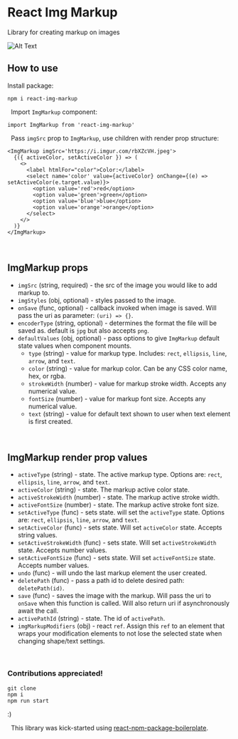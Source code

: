 # React Img Markup

Library for creating markup on images

![Alt Text](./img-markup.gif)

## How to use

Install package:

```
npm i react-img-markup
```

&nbsp;
Import `ImgMarkup` component:

```
import ImgMarkup from 'react-img-markup'
```

&nbsp;
Pass `imgSrc` prop to `ImgMarkup`, use children with render prop structure:

```
<ImgMarkup imgSrc='https://i.imgur.com/rbXZcVH.jpeg'>
  {({ activeColor, setActiveColor }) => (
    <>
      <label htmlFor="color">Color:</label>
      <select name='color' value={activeColor} onChange={(e) => setActiveColor(e.target.value)}>
        <option value='red'>red</option>
        <option value='green'>green</option>
        <option value='blue'>blue</option>
        <option value='orange'>orange</option>
      </select>
    </>
  )}
</ImgMarkup>
```

&nbsp;
## ImgMarkup props

- `imgSrc` (string, required) - the src of the image you would like to add markup to.
- `imgStyles` (obj, optional) - styles passed to the image.
- `onSave` (func, optional) - callback invoked when image is saved. Will pass the uri as parameter: `(uri) => {}`.
- `encoderType` (string, optional) - determines the format the file will be saved as. default is `jpg` but also accepts `png`.
- `defaultValues` (obj, optional) - pass options to give `ImgMarkup` default state values when component mounts.
  - `type` (string) - value for markup type. Includes: `rect`, `ellipsis`, `line`, `arrow`, and `text`.
  - `color` (string) - value for markup color. Can be any CSS color name, hex, or rgba.
  - `strokeWidth` (number) - value for markup stroke width. Accepts any numerical value.
  - `fontSize` (number) - value for markup font size. Accepts any numerical value.
  - `text` (string) - value for default text shown to user when text element is first created.

&nbsp;
## ImgMarkup render prop values

- `activeType` (string) - state. The active markup type. Options are: `rect`, `ellipsis`, `line`, `arrow`, and `text`.
- `activeColor` (string) - state. The markup active color state.
- `activeStrokeWidth` (number) - state. The markup active stroke width.
- `activeFontSize` (number) - state. The markup active stroke font size.
- `setActiveType` (func) - sets state. will set the `activeType` state. Options are: `rect`, `ellipsis`, `line`, `arrow`, and `text`.
- `setActiveColor` (func) - sets state. Will set `activeColor` state. Accepts string values.
- `setActiveStrokeWidth` (func) - sets state. Will set `activeStrokeWidth` state. Accepts number values.
- `setActiveFontSize` (func) - sets state. Will set `activeFontSize` state. Accepts number values.
- `undo` (func) - will undo the last markup element the user created.
- `deletePath` (func) - pass a path id to delete desired path: `deletePath(id)`.
- `save` (func) - saves the image with the markup. Will pass the uri to `onSave` when this function is called. Will also return uri if asynchronously await the call.
- `activePathId` (string) - state. The id of `activePath`.
- `imgMarkupModifiers` (obj) - react `ref`. Assign this `ref` to an element that wraps your modification elements to not lose the selected state when changing shape/text settings.

&nbsp;
### Contributions appreciated!

```
git clone
npm i
npm run start
```

:)

&nbsp;
This library was kick-started using [react-npm-package-boilerplate](https://github.com/flexdinesh/react-npm-package-boilerplate).
